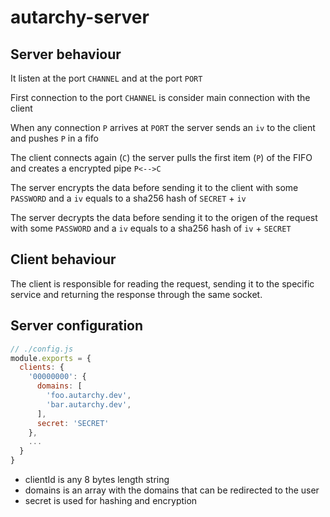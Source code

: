 # autarchy-server

## Server behaviour

It listen at the port `CHANNEL` and at the port `PORT`

First connection to the port `CHANNEL` is consider main connection with the client

When any connection `P` arrives at `PORT` the server sends an `iv` to the client and pushes `P` in a fifo

The client connects again (`C`) the server pulls the first item (`P`) of the FIFO and creates a encrypted pipe `P<-->C`

The server encrypts the data before sending it to the client with some `PASSWORD` and a `iv` equals to a sha256 hash of `SECRET` + `iv`

The server decrypts the data before sending it to the origen of the request with some `PASSWORD` and a `iv` equals to a sha256 hash of `iv` + `SECRET`

## Client behaviour

The client is responsible for reading the request, sending it to the specific service and returning the response through the same socket.

## Server configuration

```javascript
// ./config.js
module.exports = {
  clients: {
    '00000000': {
      domains: [
        'foo.autarchy.dev',
        'bar.autarchy.dev',
      ],
      secret: 'SECRET'
    },
    ...
  }
}
```

* clientId is any 8 bytes length string
* domains is an array with the domains that can be redirected to the user
* secret is used for hashing and encryption

